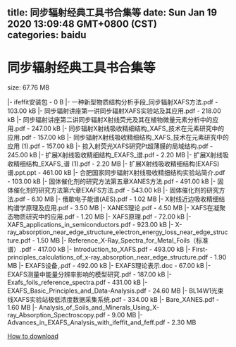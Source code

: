 
title: 同步辐射经典工具书合集等
date: Sun Jan 19 2020 13:09:48 GMT+0800 (CST)    
categories: baidu
---

# 同步辐射经典工具书合集等
size: 67.76 MB
 
 
|- ifeffit安装包 - 0 B
|- 一种新型物质结构分析手段_同步辐射XAFS方法.pdf - 103.00 kB
|- 同步辐射讲座第一讲同步辐射XAFS实验站及其应用.pdf - 218.00 kB
|- 同步辐射讲座第二讲同步辐射X射线荧光及其在植物微量元素分析中的应用.pdf - 247.00 kB
|- 同步辐射X射线吸收精细结构_XAFS_技术在元素研究中的应用.pdf - 157.00 kB
|- 同步辐射X射线吸收精细结构_XAFS_技术在元素研究中的应用 (1).pdf - 157.00 kB
|- 掠入射荧光XAFS研究Pt超薄膜的局域结构.pdf - 245.00 kB
|- 扩展X射线吸收精细结构_EXAFS_谱.pdf - 2.20 MB
|- 扩展X射线吸收精细结构_EXAFS_谱 (1).pdf - 2.20 MB
|- 扩展X射线吸收精细结构(EXAFS)谱.ppt.ppt - 461.00 kB
|- 合肥国家同步辐射X射线吸收精细结构实验站简介.pdf - 103.00 kB
|- 固体催化剂的研究方法第五章XANES方法.pdf - 491.00 kB
|- 固体催化剂的研究方法第六章EXAFS方法.pdf - 543.00 kB
|- 固体催化剂的研究方法.pdf - 6.10 MB
|- 俄歇电子能谱(AES).pdf - 1.02 MB
|- X射线近边吸收精细结构谱学原理及应用.pdf - 3.50 MB
|- XANES理论.pdf - 4.50 MB
|- XAFS在凝聚态物质研究中的应用.pdf - 1.20 MB
|- XAFS原理.pdf - 72.00 kB
|- XAFS_applications_in_semiconductors.pdf - 923.00 kB
|- X-ray_absorption_near_edge_structure_electron_energy_loss_near_edge_structure.pdf - 1.50 MB
|- Reference_X-Ray_Spectra_for_Metal_Foils（标准谱）.pdf - 417.00 kB
|- Introduction_to_XAFS.pdf - 493.00 kB
|- First-principles_calculations_of_x-ray_absorption_near_edge_structure.pdf - 1.90 MB
|- EXAFS设备¸.pdf - 492.00 kB
|- EXAFS理论表示.doc - 67.00 kB
|- EXAFS测量中能量分辨率影响的模型研究.pdf - 187.00 kB
|- Exafs_foils_reference_spectra.pdf - 431.00 kB
|- EXAFS_Basic_Principles_and_Data-Analysis.pdf - 24.60 MB
|- BL14W1光束线XAFS实验站极低浓度数据采集系统.pdf - 334.00 kB
|- Bare_XANES.pdf - 1.60 MB
|- Analysis_of_Soils_and_Minerals_Using_X-ray_Absorption_Spectroscopy.pdf - 9.00 MB
|- Advances_in_EXAFS_Analysis_with_ifeffit_and_feff.pdf - 2.30 MB

[How to download](https://bpcam.bemobtrk.com/go/2ceec3aa-1ca2-46d6-b9ff-aaa5c184517c?jno=152)